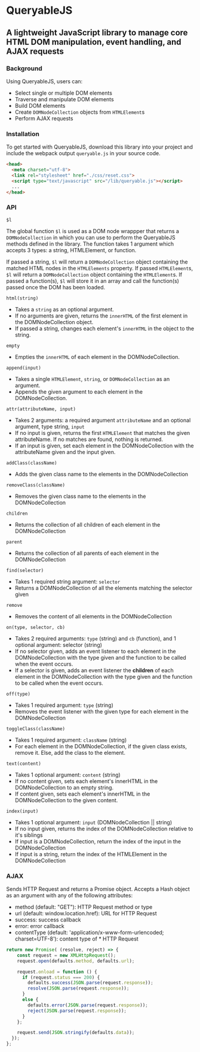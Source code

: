# QueryableJS
## A lightweight JavaScript library to manage core HTML DOM manipulation, event handling, and AJAX requests

### Background
Using QueryableJS, users can:
* Select single or multiple DOM elements
* Traverse and manipulate DOM elements
* Build DOM elements
* Create `DOMNodeCollection` objects from `HTMLElement`s
* Perform AJAX requests


### Installation
To get started with QueryableJS, download this library into your project and include the webpack output `queryable.js` in your source code.

```html
<head>
  <meta charset="utf-8">
  <link rel="stylesheet" href="./css/reset.css">
  <script type="text/javascript" src="/lib/queryable.js"></script>
  ...
</head>
```

### API

`$l`

The global function `$l` is used as a DOM node wrappper that returns a `DOMNodeCollection` in which you can use to perform the QueryableJS methods defined in the library. The function takes 1 argument which accepts 3 types: a string, HTMLElement, or function.

If passed a string, `$l` will return a `DOMNodeCollection` object containing the matched HTML nodes in the `HTMLElements` property. If passed `HTMLElement`s, `$l` will return a `DOMNodeCollection` object containing the `HTMLElement`s. If passed a function(s), `$l` will store it in an array and call the function(s) passed once the DOM has been loaded.

`html(string)`
* Takes a `string` as an optional argument.
* If no arguments are given, returns the `innerHTML` of the first element in the DOMNodeCollection object.
* If passed a string, changes each element's `innerHTML` in the object to the string.

`empty`
* Empties the `innerHTML` of each element in the DOMNodeCollection.

`append(input)`
* Takes a single `HTMLElement`, `string`, or `DOMNodeCollection` as an argument.
* Appends the given argument to each element in the DOMNodeCollection.

`attr(attributeName, input)`
* Takes 2 arguments: a required argument `attributeName` and an optional argument, type string, `input`
* If no input is given, returns the first `HTMLElement` that matches the given attributeName. If no matches are found, nothing is returned.
* If an input is given, set each element in the DOMNodeCollection with the attributeName given and the input given.

`addClass(className)`
* Adds the given class name to the elements in the DOMNodeCollection

`removeClass(className)`
* Removes the given class name to the elements in the DOMNodeCollection

`children`
* Returns the collection of all children of each element in the DOMNodeCollection

`parent`
* Returns the collection of all parents of each element in the DOMNodeCollection

`find(selector)`
* Takes 1 required string argument: `selector`
* Returns a DOMNodeCollection of all the elements matching the selector given

`remove`
* Removes the content of all elements in the DOMNodeCollection

`on(type, selector, cb)`
* Takes 2 required arguments: `type` (string) and `cb` (function), and 1 optional argument: selector (string)
* If no selector given, adds an event listener to each element in the DOMNodeCollection with the type given and the function to be called when the event occurs.
* If a selector is given, adds an event listener the <b>children</b> of each element in the DOMNodeCollection with the type given and the function to be called when the event occurs.

`off(type)`
* Takes 1 required argument: `type` (string)
* Removes the event listener with the given type for each element in the DOMNodeCollection

`toggleClass(className)`
* Takes 1 required argument: `className` (string)
* For each element in the DOMNodeCollection, if the given class exists, remove it. Else, add the class to the element.

`text(content)`
* Takes 1 optional argument: `content` (string)
* If no content given, sets each element's innerHTML in the DOMNodeCollection to an empty string.
* If content given, sets each element's innerHTML in the DOMNodeCollection to the given content.

`index(input)`
* Takes 1 optional argument: `input` (DOMNodeCollection || string)
* If no input given, returns the index of the DOMNodeCollection relative to it's siblings
* If input is a DOMNodeCollection, return the index of the input in the DOMNodeCollection
* If input is a string, return the index of the HTMLElement in the DOMNodeCollection

### AJAX
Sends HTTP Request and returns a Promise object. Accepts a Hash object as an argument with any of the following attributes:

* method (default: "GET"): HTTP Request method or type
* url (default: window.location.href): URL for HTTP Request
* success: success callback
* error: error callback
* contentType (default: 'application/x-www-form-urlencoded; charset=UTF-8'): content type of * HTTP Request

````js
return new Promise( (resolve, reject) => {
    const request = new XMLHttpRequest();
    request.open(defaults.method, defaults.url);

    request.onload = function () {
      if (request.status === 200) {
        defaults.success(JSON.parse(request.response));
        resolve(JSON.parse(request.response));
      }
      else {
        defaults.error(JSON.parse(request.response));
        reject(JSON.parse(request.response));
      }
    };

    request.send(JSON.stringify(defaults.data));
  });
};
````
